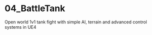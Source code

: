 # 04_BattleTank
Open world 1v1 tank fight with simple AI, terrain and advanced control systems in UE4
